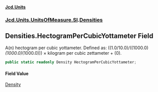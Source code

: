 #### [Jcd.Units](index.md 'index')
### [Jcd.Units.UnitsOfMeasure.SI](Jcd.Units.UnitsOfMeasure.SI.md 'Jcd.Units.UnitsOfMeasure.SI').[Densities](Densities.md 'Jcd.Units.UnitsOfMeasure.SI.Densities')

## Densities.HectogramPerCubicYottameter Field

A(n) hectogram per cubic yottameter. Defined as: ((1.0/10.0)/((1000.0)*(1000.0)*(1000.0))) × kilogram per cubic zettameter + (0).

```csharp
public static readonly Density HectogramPerCubicYottameter;
```

#### Field Value
[Density](Density.md 'Jcd.Units.UnitTypes.Density')